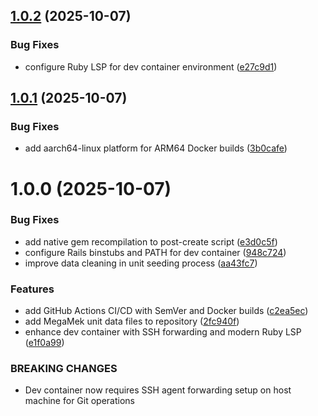 ## [1.0.2](https://github.com/jzisser9/mul-api/compare/v1.0.1...v1.0.2) (2025-10-07)


### Bug Fixes

* configure Ruby LSP for dev container environment ([e27c9d1](https://github.com/jzisser9/mul-api/commit/e27c9d1ea7a73929321f0740b4fd0b431e8dffca))

## [1.0.1](https://github.com/jzisser9/mul-api/compare/v1.0.0...v1.0.1) (2025-10-07)


### Bug Fixes

* add aarch64-linux platform for ARM64 Docker builds ([3b0cafe](https://github.com/jzisser9/mul-api/commit/3b0cafe48faddfedd6470af19f527992f426f2c4))

# 1.0.0 (2025-10-07)


### Bug Fixes

* add native gem recompilation to post-create script ([e3d0c5f](https://github.com/jzisser9/mul-api/commit/e3d0c5fa338d000189712ec900dce11697f7ace6))
* configure Rails binstubs and PATH for dev container ([948c724](https://github.com/jzisser9/mul-api/commit/948c724eb1bf70aa868d1141fc3c92de91f12548))
* improve data cleaning in unit seeding process ([aa43fc7](https://github.com/jzisser9/mul-api/commit/aa43fc7ad2b54387e79fb6408e81d05cb7675f20))


### Features

* add GitHub Actions CI/CD with SemVer and Docker builds ([c2ea5ec](https://github.com/jzisser9/mul-api/commit/c2ea5ecb3b7030db97db7481cdf2836efc752e24))
* add MegaMek unit data files to repository ([2fc940f](https://github.com/jzisser9/mul-api/commit/2fc940f1780cb175e5808f5fe48333c6f07258ad))
* enhance dev container with SSH forwarding and modern Ruby LSP ([e1f0a99](https://github.com/jzisser9/mul-api/commit/e1f0a991ca189f541057f6fda248e5f4b3539979))


### BREAKING CHANGES

* Dev container now requires SSH agent forwarding setup on host machine for Git operations
